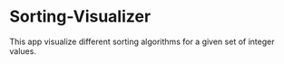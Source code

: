 # Sorting-Visualizer
This app visualize different sorting algorithms for a given set of integer values.
